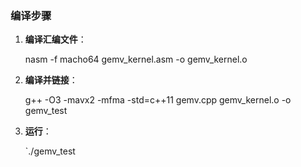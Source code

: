 ### **编译步骤**

1. **编译汇编文件**：
   
   nasm -f macho64 gemv_kernel.asm -o gemv_kernel.o
   
3. **编译并链接**：
  
   g++ -O3 -mavx2 -mfma -std=c++11 gemv.cpp gemv_kernel.o -o gemv_test
   
5. **运行**：
   
   `./gemv_test
